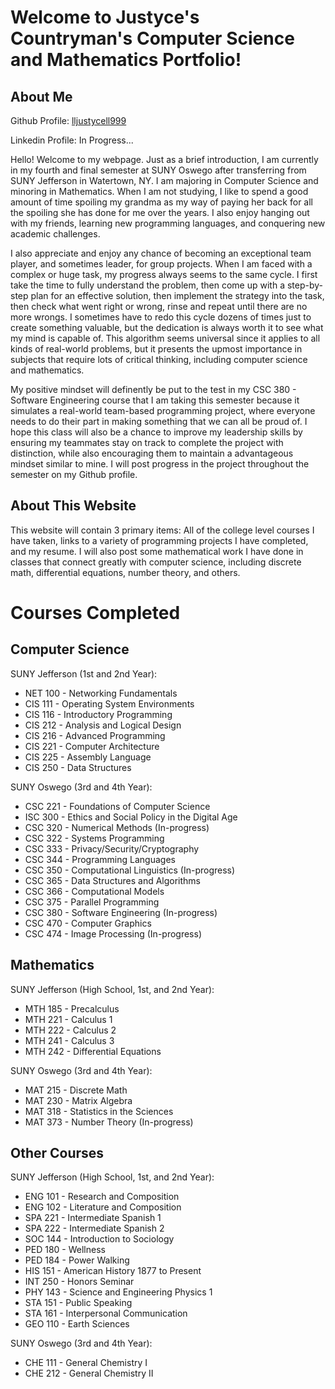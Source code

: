 # Welcome to Justyce's Countryman's Computer Science and Mathematics Portfolio!

## **About Me**

Github Profile: [lljustycell999](https://github.com/lljustycell999?tab=overview&from=2024-01-01&to=2024-01-16)

Linkedin Profile: In Progress...

Hello! Welcome to my webpage. Just as a brief introduction, I am currently in my fourth and final semester at SUNY Oswego after transferring from SUNY Jefferson in Watertown, NY. I am majoring in Computer Science and minoring in Mathematics. When I am not studying, I like to spend a good amount of time spoiling my grandma as my way of paying her back for all the spoiling she has done for me over the years. I also enjoy hanging out with my friends, learning new programming languages, and conquering new academic challenges. 

I also appreciate and enjoy any chance of becoming an exceptional team player, and sometimes leader, for group projects. When I am faced with a complex or huge task, my progress always seems to the same cycle. I first take the time to fully understand the problem, then come up with a step-by-step plan for an effective solution, then implement the strategy into the task, then check what went right or wrong, rinse and repeat until there are no more wrongs. I sometimes have to redo this cycle dozens of times just to create something valuable, but the dedication is always worth it to see what my mind is capable of. This algorithm seems universal since it applies to all kinds of real-world problems, but it presents the upmost importance in subjects that require lots of critical thinking, including computer science and mathematics.

My positive mindset will definently be put to the test in my CSC 380 - Software Engineering course that I am taking this semester because it simulates a real-world team-based programming project, where everyone needs to do their part in making something that we can all be proud of. I hope this class will also be a chance to improve my leadership skills by ensuring my teammates stay on track to complete the project with distinction, while also encouraging them to maintain a advantageous mindset similar to mine. I will post progress in the project throughout the semester on my Github profile.

## **About This Website**
This website will contain 3 primary items: All of the college level courses I have taken, links to a variety of programming projects I have completed, and my resume. I will also post some mathematical work I have done in classes that connect greatly with computer science, including discrete math, differential equations, number theory, and others.

# Courses Completed

## **Computer Science**

SUNY Jefferson (1st and 2nd Year):
* NET 100 - Networking Fundamentals
* CIS 111 - Operating System Environments
* CIS 116 - Introductory Programming
* CIS 212 - Analysis and Logical Design
* CIS 216 - Advanced Programming
* CIS 221 - Computer Architecture
* CIS 225 - Assembly Language
* CIS 250 - Data Structures

SUNY Oswego (3rd and 4th Year):
* CSC 221 - Foundations of Computer Science
* ISC 300 - Ethics and Social Policy in the Digital Age
* CSC 320 - Numerical Methods (In-progress)
* CSC 322 - Systems Programming
* CSC 333 - Privacy/Security/Cryptography
* CSC 344 - Programming Languages
* CSC 350 - Computational Linguistics (In-progress)
* CSC 365 - Data Structures and Algorithms
* CSC 366 - Computational Models
* CSC 375 - Parallel Programming
* CSC 380 - Software Engineering (In-progress)
* CSC 470 - Computer Graphics
* CSC 474 - Image Processing (In-progress)

## **Mathematics**

SUNY Jefferson (High School, 1st, and 2nd Year):
* MTH 185 - Precalculus
* MTH 221 - Calculus 1
* MTH 222 - Calculus 2
* MTH 241 - Calculus 3
* MTH 242 - Differential Equations

SUNY Oswego (3rd and 4th Year):
* MAT 215 - Discrete Math
* MAT 230 - Matrix Algebra
* MAT 318 - Statistics in the Sciences
* MAT 373 - Number Theory (In-progress)

## **Other Courses**
SUNY Jefferson (High School, 1st, and 2nd Year):

* ENG 101 - Research and Composition
* ENG 102 - Literature and Composition
* SPA 221 - Intermediate Spanish 1
* SPA 222 - Intermediate Spanish 2
* SOC 144 - Introduction to Sociology
* PED 180 - Wellness
* PED 184 - Power Walking
* HIS 151 - American History 1877 to Present
* INT 250 - Honors Seminar
* PHY 143 - Science and Engineering Physics 1
* STA 151 - Public Speaking
* STA 161 - Interpersonal Communication
* GEO 110 - Earth Sciences

SUNY Oswego (3rd and 4th Year):
* CHE 111 - General Chemistry I
* CHE 212 - General Chemistry II

